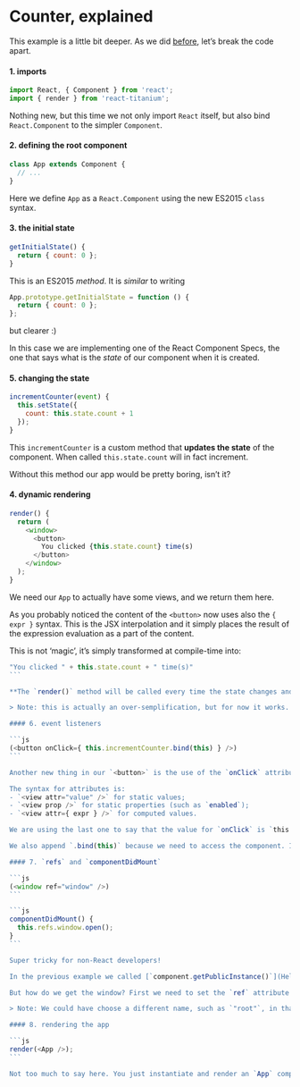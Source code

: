 # Counter, explained

This example is a little bit deeper. As we did [before](Hello_World_explained.md), let’s break the code apart.

#### 1. imports

```js
import React, { Component } from 'react';
import { render } from 'react-titanium';
```

Nothing new, but this time we not only import `React` itself, but also bind `React.Component` to the simpler `Component`.

#### 2. defining the root component

```js
class App extends Component {
  // ...
}
```

Here we define `App` as a `React.Component` using the new ES2015 `class` syntax.

#### 3. the initial state

```js
getInitialState() {
  return { count: 0 };
}
```

This is an ES2015 *method*. It is *similar* to writing

```js
App.prototype.getInitialState = function () {
  return { count: 0 };
};
```

but clearer :)

In this case we are implementing one of the React Component Specs, the one that says what is the *state* of our component when it is created.

#### 5. changing the state

```js
incrementCounter(event) {
  this.setState({
    count: this.state.count + 1
  });
}
```

This `incrementCounter` is a custom method that **updates the state** of the component. When called `this.state.count` will in fact increment.

Without this method our app would be pretty boring, isn’t it?

#### 4. dynamic rendering

```js
render() {
  return (
    <window>
      <button>
        You clicked {this.state.count} time(s)
      </button>
    </window>
  );
}
```

We need our `App` to actually have some views, and we return them here.

As you probably noticed the content of the `<button>` now uses also the `{ expr }` syntax. This is the JSX interpolation and it simply places the result of the expression evaluation as a part of the content.

This is not ‘magic’, it’s simply transformed at compile-time into:

````js
"You clicked " + this.state.count + " time(s)"
```

**The `render()` method will be called every time the state changes and React will update the UI accordingly. This is where all of this shines.**

> Note: this is actually an over-semplification, but for now it works.

#### 6. event listeners

```js
(<button onClick={ this.incrementCounter.bind(this) } />)
```

Another new thing in our `<button>` is the use of the `onClick` attribute.

The syntax for attributes is:
- `<view attr="value" />` for static values;
- `<view prop />` for static properties (such as `enabled`);
- `<view attr={ expr } />` for computed values.

We are using the last one to say that the value for `onClick` is `this.incrementCounter`.

We also append `.bind(this)` because we need to access the component. If this is not clear to you then you should read [this guide](https://bonsaiden.github.io/JavaScript-Garden/#function.this).

#### 7. `refs` and `componentDidMount`

```js
(<window ref="window" />)
```

```js
componentDidMount() {
  this.refs.window.open();
}
```

Super tricky for non-React developers!

In the previous example we called [`component.getPublicInstance()`](Hello_World_explained.md#4-opening-the-window) to get a *reference* to an actual `Titanium.UI.Window`. This time we need to wait for the component to be mounted to do it, and in fact we implement the `componentDidMount()` method from the React Component Lifecycle spec.

But how do we get the window? First we need to set the `ref` attribute to `"window"` while rendering, and then we can get it with `this.ref.window`.

> Note: We could have choose a different name, such as `"root"`, in that case we would need to write `this.refs.root`.

#### 8. rendering the app

```js
render(<App />);
```

Not too much to say here. You just instantiate and render an `App` component.
